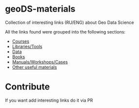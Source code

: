 # geoDS-materials
Collection of interesting links (RU/ENG) about Geo Data Science

All the links found were grouped into the following sections:
* [Courses](Courses.md)
* [Libraries/Tools](Libraries.md)
* [Data](Data.md)
* [Books](Books.md)
* [Manuals/Workshops/Cases](Manuals.md)
* [Other useful materials](Others_materials.md)

# Contribute
If you want add interesting links do it via PR 
